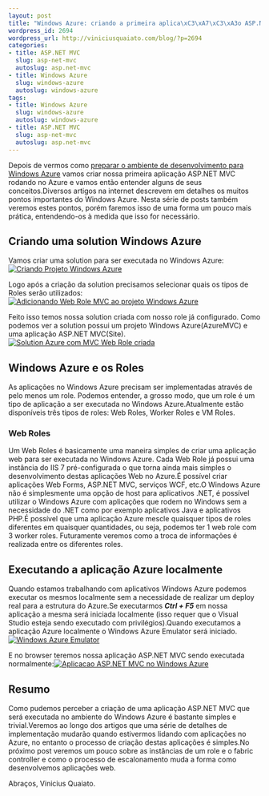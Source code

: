 ```yaml
--- 
layout: post
title: "Windows Azure: criando a primeira aplica\xC3\xA7\xC3\xA3o ASP.NET MVC"
wordpress_id: 2694
wordpress_url: http://viniciusquaiato.com/blog/?p=2694
categories: 
- title: ASP.NET MVC
  slug: asp-net-mvc
  autoslug: asp.net-mvc
- title: Windows Azure
  slug: windows-azure
  autoslug: windows-azure
tags: 
- title: Windows Azure
  slug: windows-azure
  autoslug: windows-azure
- title: ASP.NET MVC
  slug: asp-net-mvc
  autoslug: asp.net-mvc
---
```

Depois de vermos como [preparar o ambiente de desenvolvimento para Windows Azure](http://viniciusquaiato.com/blog/windows-azure-preparando-o-ambiente-de-desenvolvimento/) vamos criar nossa primeira aplicação ASP.NET MVC rodando no Azure e vamos então entender alguns de seus conceitos.Diversos artigos na internet descrevem em detalhes os muitos pontos importantes do Windows Azure. Nesta série de posts também veremos estes pontos, porém faremos isso de uma forma um pouco mais prática, entendendo-os à medida que isso for necessário.

## Criando uma solution Windows Azure


Vamos criar uma solution para ser executada no Windows Azure:[![Criando Projeto Windows Azure](http://viniciusquaiato.com/images_posts/Criando-Projeto-Azure-MVC-300x168.png "Criando Projeto Windows Azure")](http://viniciusquaiato.com/images_posts/Criando-Projeto-Azure-MVC.png)



Logo após a criação da solution precisamos selecionar quais os tipos de Roles serão utilizados:[![Adicionando Web Role MVC ao projeto Windows Azure](http://viniciusquaiato.com/images_posts/Adicionando-Web-Role-MVC-300x187.png "Adicionando Web Role MVC ao projeto Windows Azure")](http://viniciusquaiato.com/images_posts/Adicionando-Web-Role-MVC.png)



Feito isso temos nossa solution criada com nosso role já configurado. Como podemos ver a solution possui um projeto Windows Azure(AzureMVC) e uma aplicação ASP.NET MVC(Site).[![Solution Azure com MVC Web Role criada](http://viniciusquaiato.com/images_posts/Solution-Azure-com-MVC-Web-Role-criada-224x300.png "Solution Azure com MVC Web Role criada")](http://viniciusquaiato.com/images_posts/Solution-Azure-com-MVC-Web-Role-criada.png)



## Windows Azure e os Roles
As aplicações no Windows Azure precisam ser implementadas através de pelo menos um role. Podemos entender, a grosso modo, que um role é um tipo de aplicação a ser executada no Windows Azure.Atualmente estão disponíveis três tipos de roles: Web Roles, Worker Roles e VM Roles.

### Web Roles
Um Web Roles é basicamente uma maneira simples de criar uma aplicação web para ser executada no Windows Azure. Cada Web Role já possui uma instância do IIS 7 pré-configurada o que torna ainda mais simples o desenvolvimento destas aplicações Web no Azure.É possível criar aplicações Web Forms, ASP.NET MVC, serviços WCF, etc.O Windows Azure não é simplesmente uma opção de host para aplicativos .NET, é possível utilizar o Windows Azure com aplicações que rodem no Windows sem a necessidade do .NET como por exemplo aplicativos Java e aplicativos PHP.É possível que uma aplicação Azure mescle quaisquer tipos de roles diferentes em quaisquer quantidades, ou seja, podemos ter 1 web role com 3 worker roles. Futuramente veremos como a troca de informações é realizada entre os diferentes roles.

## Executando a aplicação Azure localmente


Quando estamos trabalhando com aplicativos Windows Azure podemos executar os mesmos localmente sem a necessidade de realizar um deploy real para a estrutura do Azure.Se executarmos **_Ctrl + F5_** em nossa aplicação a mesma será iniciada localmente (isso requer que o Visual Studio esteja sendo executado com privilégios).Quando executamos a aplicação Azure localmente o Windows Azure Emulator será iniciado. [![Windows Azure Emulator](http://viniciusquaiato.com/images_posts/Windows-Azure-Emulator-300x62.png "Windows Azure Emulator")](http://viniciusquaiato.com/images_posts/Windows-Azure-Emulator.png)



E no browser teremos nossa aplicação ASP.NET MVC sendo executada normalmente:[![Aplicacao ASP.NET MVC no Windows Azure](http://viniciusquaiato.com/images_posts/Aplicacao-ASp.NET-MVC-no-Windows-Azure-300x190.png "Aplicacao ASp.NET MVC no Windows Azure")](http://viniciusquaiato.com/images_posts/Aplicacao-ASp.NET-MVC-no-Windows-Azure.png)



## Resumo
Como pudemos perceber a criação de uma aplicação ASP.NET MVC que será executada no ambiente do Windows Azure é bastante simples e trivial.Veremos ao longo dos artigos que uma série de detalhes de implementação mudarão quando estivermos lidando com aplicações no Azure, no entanto o processo de criação destas aplicações é simples.No próximo post veremos um pouco sobre as instâncias de um role e o fabric controller e como o processo de escalonamento muda a forma como desenvolvemos aplicações web.

Abraços,
Vinicius Quaiato.
